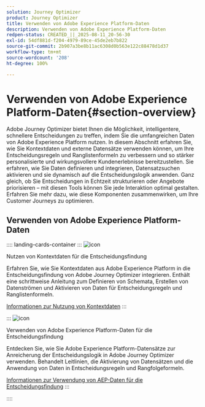 ```yaml
---
solution: Journey Optimizer
product: Journey Optimizer
title: Verwenden von Adobe Experience Platform-Daten
description: Verwenden von Adobe Experience Platform-Daten
redpen-status: CREATED_||_2025-08-11_20-56-30
exl-id: 54df881d-f204-4979-89ce-45de2eb7b822
source-git-commit: 2b907a3be8b11ac6308d0b563e122c88478d1d37
workflow-type: tm+mt
source-wordcount: '208'
ht-degree: 100%

---
```


# Verwenden von Adobe Experience Platform-Daten{#section-overview}

Adobe Journey Optimizer bietet Ihnen die Möglichkeit, intelligentere, schnellere Entscheidungen zu treffen, indem Sie die umfangreichen Daten von Adobe Experience Platform nutzen. In diesem Abschnitt erfahren Sie, wie Sie Kontextdaten und externe Datensätze verwenden können, um Ihre Entscheidungsregeln und Ranglistenformeln zu verbessern und so stärker personalisierte und wirkungsvollere Kundenerlebnisse bereitzustellen. Sie erfahren, wie Sie Daten definieren und integrieren, Datensatzsuchen aktivieren und sie dynamisch auf die Entscheidungslogik anwenden. Ganz gleich, ob Sie Entscheidungen in Echtzeit strukturieren oder Angebote priorisieren – mit diesen Tools können Sie jede Interaktion optimal gestalten. Erfahren Sie mehr dazu, wie diese Komponenten zusammenwirken, um Ihre Customer Journeys zu optimieren.

## Verwenden von Adobe Experience Platform-Daten

:::: landing-cards-container
:::
![icon](https://cdn.experienceleague.adobe.com/icons/puzzle-piece.svg)

Nutzen von Kontextdaten für die Entscheidungsfindung

Erfahren Sie, wie Sie Kontextdaten aus Adobe Experience Platform in die Entscheidungsfindung von Adobe Journey Optimizer integrieren. Enthält eine schrittweise Anleitung zum Definieren von Schemata, Erstellen von Datenströmen und Aktivieren von Daten für Entscheidungsregeln und Ranglistenformeln.

[Informationen zur Nutzung von Kontextdaten](../using/experience-decisioning/context-data.md)
:::

:::
![icon](https://cdn.experienceleague.adobe.com/icons/gear.svg)

Verwenden von Adobe Experience Platform-Daten für die Entscheidungsfindung

Entdecken Sie, wie Sie Adobe Experience Platform-Datensätze zur Anreicherung der Entscheidungslogik in Adobe Journey Optimizer verwenden. Behandelt Leitlinien, die Aktivierung von Datensätzen und die Anwendung von Daten in Entscheidungsregeln und Rangfolgeformeln.

[Informationen zur Verwendung von AEP-Daten für die Entscheidungsfindung](../using/experience-decisioning/aep-data-exd.md)
:::

::::
